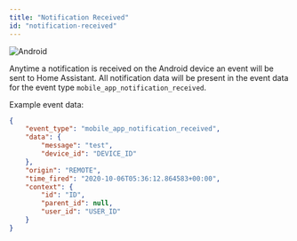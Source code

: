 ```yaml
---
title: "Notification Received"
id: "notification-received"
---
```


![Android](/assets/android.svg)

Anytime a notification is received on the Android device an event will be sent to Home Assistant. All notification data will be present in the event data for the event type `mobile_app_notification_received`.

Example event data:

```json
{
    "event_type": "mobile_app_notification_received",
    "data": {
        "message": "test",
        "device_id": "DEVICE_ID"
    },
    "origin": "REMOTE",
    "time_fired": "2020-10-06T05:36:12.864583+00:00",
    "context": {
        "id": "ID",
        "parent_id": null,
        "user_id": "USER_ID"
    }
}
```